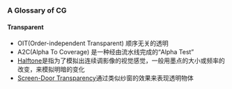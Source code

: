 ### A Glossary of CG

#### Transparent
- OIT(Order-independent Transparent) 顺序无关的透明
- A2C(Alpha To Coverage) 是一种经由流水线完成的“Alpha Test”
- [Halftone](https://en.wikipedia.org/wiki/Halftone)是指为了模拟出连续调影像的视觉感觉，一般用墨点的大小或频率的改变，来模拟明暗的变化
- [Screen-Door Transparency](https://digitalrune.github.io/DigitalRune-Documentation/html/fa431d48-b457-4c70-a590-d44b0840ab1e.htm)通过类似纱窗的效果来表现透明物体
